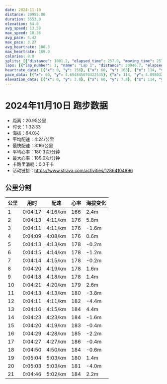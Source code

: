 ```yaml
---
date: 2024-11-10
distance: 20955.00
duration: 5553.0
elevation: 64.0
avg_speed: 13.59
max_speed: 18.36
avg_pace: 4.42
max_pace: 3.27
avg_heartrate: 180.3
max_heartrate: 189.0
calories: 0.0
splits: [{"distance": 1001.2, "elapsed_time": 257.0, "moving_time": 257.0, "average_speed": 3.9, "pace": 4.2735128205128206, "average_heartrate": 166.37890625, "elevation_difference": 2.4, "split_number": 1}, {"distance": 1003.4, "elapsed_time": 253.0, "moving_time": 253.0, "average_speed": 3.97, "pace": 4.19816120906801, "average_heartrate": 176.3596837944664, "elevation_difference": 5.8, "split_number": 2}, {"distance": 996.1, "elapsed_time": 251.0, "moving_time": 251.0, "average_speed": 3.97, "pace": 4.19816120906801, "average_heartrate": 176.74103585657372, "elevation_difference": -1.6, "split_number": 3}, {"distance": 1002.0, "elapsed_time": 249.0, "moving_time": 249.0, "average_speed": 4.02, "pace": 4.145945273631841, "average_heartrate": 176.17670682730923, "elevation_difference": 0.6, "split_number": 4}, {"distance": 999.5, "elapsed_time": 253.0, "moving_time": 253.0, "average_speed": 3.95, "pace": 4.219417721518987, "average_heartrate": 178.300395256917, "elevation_difference": -0.2, "split_number": 5}, {"distance": 1002.5, "elapsed_time": 255.0, "moving_time": 255.0, "average_speed": 3.93, "pace": 4.24089058524173, "average_heartrate": 178.5686274509804, "elevation_difference": -1.2, "split_number": 6}, {"distance": 996.1, "elapsed_time": 254.0, "moving_time": 254.0, "average_speed": 3.92, "pace": 4.251709183673469, "average_heartrate": 178.11417322834646, "elevation_difference": -0.2, "split_number": 7}, {"distance": 1000.4, "elapsed_time": 260.0, "moving_time": 260.0, "average_speed": 3.85, "pace": 4.3290129870129865, "average_heartrate": 178.03076923076924, "elevation_difference": 1.6, "split_number": 8}, {"distance": 999.6, "elapsed_time": 258.0, "moving_time": 258.0, "average_speed": 3.87, "pace": 4.306640826873385, "average_heartrate": 178.4031007751938, "elevation_difference": 1.4, "split_number": 9}, {"distance": 1002.1, "elapsed_time": 261.0, "moving_time": 261.0, "average_speed": 3.84, "pace": 4.340286458333333, "average_heartrate": 179.63601532567048, "elevation_difference": 2.6, "split_number": 10}, {"distance": 999.7, "elapsed_time": 253.0, "moving_time": 253.0, "average_speed": 3.95, "pace": 4.219417721518987, "average_heartrate": 180.2806324110672, "elevation_difference": -3.8, "split_number": 11}, {"distance": 998.6, "elapsed_time": 251.0, "moving_time": 251.0, "average_speed": 3.98, "pace": 4.187613065326633, "average_heartrate": 182.0159362549801, "elevation_difference": -4.4, "split_number": 12}, {"distance": 1001.7, "elapsed_time": 256.0, "moving_time": 256.0, "average_speed": 3.91, "pace": 4.262583120204603, "average_heartrate": 184.2734375, "elevation_difference": 4.4, "split_number": 13}, {"distance": 997.7, "elapsed_time": 263.0, "moving_time": 263.0, "average_speed": 3.79, "pace": 4.39754617414248, "average_heartrate": 184.3954372623574, "elevation_difference": -1.6, "split_number": 14}, {"distance": 1001.7, "elapsed_time": 260.0, "moving_time": 260.0, "average_speed": 3.85, "pace": 4.3290129870129865, "average_heartrate": 183.51538461538462, "elevation_difference": -0.4, "split_number": 15}, {"distance": 1000.0, "elapsed_time": 269.0, "moving_time": 269.0, "average_speed": 3.72, "pace": 4.4802956989247305, "average_heartrate": 185.66914498141264, "elevation_difference": -2.2, "split_number": 16}, {"distance": 999.9, "elapsed_time": 267.0, "moving_time": 267.0, "average_speed": 3.74, "pace": 4.456336898395722, "average_heartrate": 186.22846441947564, "elevation_difference": -0.4, "split_number": 17}, {"distance": 998.2, "elapsed_time": 290.0, "moving_time": 290.0, "average_speed": 3.44, "pace": 4.844970930232558, "average_heartrate": 184.65862068965518, "elevation_difference": -0.6, "split_number": 18}, {"distance": 1002.1, "elapsed_time": 304.0, "moving_time": 304.0, "average_speed": 3.3, "pace": 5.050515151515151, "average_heartrate": 180.44078947368422, "elevation_difference": 1.4, "split_number": 19}, {"distance": 998.4, "elapsed_time": 303.0, "moving_time": 303.0, "average_speed": 3.3, "pace": 5.050515151515151, "average_heartrate": 181.13531353135315, "elevation_difference": -4.0, "split_number": 20}, {"distance": 945.8, "elapsed_time": 291.0, "moving_time": 286.0, "average_speed": 3.31, "pace": 5.035256797583081, "average_heartrate": 184.75174825174824, "elevation_difference": 2.2, "split_number": 21}]
laps: [{"lap_number": 1, "name": "Lap 1", "distance": 20946.7, "elapsed_time": 5557.0, "moving_time": 5557.0, "average_speed": 3.77, "pace": 4.420875331564987, "average_heartrate": 180.05, "max_heartrate": 187, "start_date": "2024-11-10 08:30:32+00:00", "elevation_difference": 64.0}]
heartrate_data: [{"x": 0, "y": 156}, {"x": 60, "y": 163}, {"x": 114, "y": 169}, {"x": 167, "y": 169}, {"x": 219, "y": 173}, {"x": 268, "y": 176}, {"x": 320, "y": 179}, {"x": 373, "y": 173}, {"x": 427, "y": 177}, {"x": 481, "y": 177}, {"x": 533, "y": 177}, {"x": 586, "y": 179}, {"x": 637, "y": 176}, {"x": 691, "y": 177}, {"x": 745, "y": 176}, {"x": 796, "y": 176}, {"x": 848, "y": 178}, {"x": 900, "y": 172}, {"x": 955, "y": 177}, {"x": 1005, "y": 179}, {"x": 1059, "y": 178}, {"x": 1111, "y": 177}, {"x": 1163, "y": 178}, {"x": 1217, "y": 180}, {"x": 1270, "y": 176}, {"x": 1323, "y": 180}, {"x": 1376, "y": 179}, {"x": 1428, "y": 179}, {"x": 1483, "y": 179}, {"x": 1538, "y": 179}, {"x": 1592, "y": 179}, {"x": 1645, "y": 178}, {"x": 1699, "y": 179}, {"x": 1752, "y": 176}, {"x": 1805, "y": 178}, {"x": 1859, "y": 179}, {"x": 1913, "y": 178}, {"x": 1969, "y": 177}, {"x": 2023, "y": 178}, {"x": 2078, "y": 177}, {"x": 2131, "y": 177}, {"x": 2185, "y": 179}, {"x": 2240, "y": 180}, {"x": 2294, "y": 178}, {"x": 2349, "y": 180}, {"x": 2404, "y": 179}, {"x": 2459, "y": 180}, {"x": 2514, "y": 181}, {"x": 2566, "y": 178}, {"x": 2619, "y": 180}, {"x": 2671, "y": 181}, {"x": 2726, "y": 181}, {"x": 2779, "y": 182}, {"x": 2832, "y": 182}, {"x": 2886, "y": 181}, {"x": 2939, "y": 181}, {"x": 2990, "y": 184}, {"x": 3042, "y": 184}, {"x": 3096, "y": 183}, {"x": 3148, "y": 184}, {"x": 3202, "y": 185}, {"x": 3256, "y": 184}, {"x": 3310, "y": 186}, {"x": 3364, "y": 184}, {"x": 3418, "y": 184}, {"x": 3475, "y": 187}, {"x": 3529, "y": 185}, {"x": 3587, "y": 180}, {"x": 3640, "y": 182}, {"x": 3695, "y": 183}, {"x": 3749, "y": 185}, {"x": 3804, "y": 187}, {"x": 3859, "y": 187}, {"x": 3915, "y": 186}, {"x": 3972, "y": 184}, {"x": 4028, "y": 185}, {"x": 4086, "y": 185}, {"x": 4138, "y": 186}, {"x": 4194, "y": 185}, {"x": 4251, "y": 185}, {"x": 4307, "y": 186}, {"x": 4365, "y": 185}, {"x": 4424, "y": 187}, {"x": 4486, "y": 183}, {"x": 4546, "y": 184}, {"x": 4607, "y": 184}, {"x": 4670, "y": 182}, {"x": 4731, "y": 179}, {"x": 4794, "y": 179}, {"x": 4858, "y": 180}, {"x": 4923, "y": 179}, {"x": 4988, "y": 182}, {"x": 5048, "y": 181}, {"x": 5113, "y": 180}, {"x": 5177, "y": 181}, {"x": 5243, "y": 181}, {"x": 5307, "y": 185}, {"x": 5371, "y": 185}, {"x": 5437, "y": 186}, {"x": 5500, "y": 183}]
pace_data: [{"x": 60, "y": 4.694845070422535}, {"x": 114, "y": 4.098032948119006}, {"x": 167, "y": 4.077978957670663}, {"x": 219, "y": 3.8051826484018263}, {"x": 268, "y": 3.8940887850467285}, {"x": 320, "y": 3.875976744186046}, {"x": 373, "y": 4.19816120906801}, {"x": 427, "y": 5.416542086447839}, {"x": 481, "y": 3.8517910792697014}, {"x": 533, "y": 3.9494549763033175}, {"x": 586, "y": 4.757836140451041}, {"x": 637, "y": 4.19816120906801}, {"x": 691, "y": 4.166675}, {"x": 745, "y": 4.591377410468319}, {"x": 796, "y": 3.987248803827751}, {"x": 848, "y": 4.3177979274611396}, {"x": 900, "y": 4.105098522167488}, {"x": 955, "y": 4.748347578347579}, {"x": 1005, "y": 3.858032407407407}, {"x": 1059, "y": 4.065048780487805}, {"x": 1111, "y": 4.325642356605242}, {"x": 1163, "y": 4.456336898395722}, {"x": 1217, "y": 4.018977574149988}, {"x": 1270, "y": 3.9123708920187794}, {"x": 1323, "y": 3.987248803827751}, {"x": 1376, "y": 4.6856058476244025}, {"x": 1428, "y": 3.968261904761904}, {"x": 1483, "y": 4.690880945679707}, {"x": 1538, "y": 3.9560170899596483}, {"x": 1592, "y": 5.155180946489328}, {"x": 1645, "y": 4.1152345679012345}, {"x": 1699, "y": 4.24089058524173}, {"x": 1752, "y": 5.296059739434382}, {"x": 1805, "y": 4.604060773480662}, {"x": 1859, "y": 4.208762626262626}, {"x": 1913, "y": 4.065048780487805}, {"x": 1969, "y": 4.798934638640945}, {"x": 2023, "y": 4.340286458333333}, {"x": 2078, "y": 4.488742256935092}, {"x": 2131, "y": 3.9308254716981126}, {"x": 2185, "y": 4.006418269230768}, {"x": 2240, "y": 3.9308254716981126}, {"x": 2294, "y": 4.456336898395722}, {"x": 2349, "y": 4.409179894179894}, {"x": 2404, "y": 4.309981898112231}, {"x": 2459, "y": 4.708107344632768}, {"x": 2514, "y": 4.13873851502359}, {"x": 2566, "y": 4.2735128205128206}, {"x": 2619, "y": 4.891899031405929}, {"x": 2671, "y": 3.9494549763033175}, {"x": 2726, "y": 4.125420792079208}, {"x": 2779, "y": 4.321156339123671}, {"x": 2832, "y": 4.295541237113402}, {"x": 2886, "y": 4.456336898395722}, {"x": 2939, "y": 4.045315533980582}, {"x": 2990, "y": 3.3875406504065038}, {"x": 3042, "y": 4.230126903553299}, {"x": 3096, "y": 4.065048780487805}, {"x": 3148, "y": 4.156284289276808}, {"x": 3202, "y": 4.187613065326633}, {"x": 3256, "y": 3.958836104513064}, {"x": 3310, "y": 4.553743169398906}, {"x": 3364, "y": 3.7537612612612605}, {"x": 3418, "y": 4.084975490196078}, {"x": 3475, "y": 4.045315533980582}, {"x": 3529, "y": 4.166675}, {"x": 3587, "y": 4.612980902297259}, {"x": 3640, "y": 4.118285149493452}, {"x": 3695, "y": 4.065048780487805}, {"x": 3749, "y": 4.159396056900424}, {"x": 3804, "y": 4.771457200114514}, {"x": 3859, "y": 4.456336898395722}, {"x": 3915, "y": 4.3177979274611396}, {"x": 3972, "y": 4.355030049647243}, {"x": 4028, "y": 4.4802956989247305}, {"x": 4086, "y": 4.4802956989247305}, {"x": 4138, "y": 4.574993137524019}, {"x": 4194, "y": 4.520395985896393}, {"x": 4251, "y": 4.578763736263736}, {"x": 4307, "y": 4.187613065326633}, {"x": 4365, "y": 4.528994565217391}, {"x": 4424, "y": 4.528994565217391}, {"x": 4486, "y": 4.816965317919075}, {"x": 4546, "y": 4.409179894179894}, {"x": 4607, "y": 4.789281609195402}, {"x": 4670, "y": 5.655480149304377}, {"x": 4731, "y": 5.446633986928104}, {"x": 4794, "y": 5.241100628930817}, {"x": 4858, "y": 5.241100628930817}, {"x": 4923, "y": 4.616814404432133}, {"x": 4988, "y": 6.613769841269841}, {"x": 5048, "y": 5.423592580540189}, {"x": 5113, "y": 4.887595307917888}, {"x": 5177, "y": 5.128215384615384}, {"x": 5243, "y": 5.469872005251066}, {"x": 5307, "y": 5.307866242038216}, {"x": 5371, "y": 5.020090361445783}, {"x": 5437, "y": 6.344385230300723}, {"x": 5500, "y": 5.155180946489328}]
elevation_data: [{"x": 0, "y": 3.8}, {"x": 60, "y": 7.8}, {"x": 114, "y": 5.4}, {"x": 167, "y": 5.8}, {"x": 219, "y": 7.2}, {"x": 268, "y": 6.6}, {"x": 320, "y": 8.4}, {"x": 373, "y": 9.4}, {"x": 427, "y": 12.4}, {"x": 481, "y": 12.0}, {"x": 533, "y": 11.8}, {"x": 586, "y": 11.6}, {"x": 637, "y": 11.2}, {"x": 691, "y": 10.2}, {"x": 745, "y": 9.6}, {"x": 796, "y": 11.6}, {"x": 848, "y": 12.0}, {"x": 900, "y": 8.2}, {"x": 955, "y": 7.6}, {"x": 1005, "y": 11.2}, {"x": 1059, "y": 9.2}, {"x": 1111, "y": 9.6}, {"x": 1163, "y": 11.0}, {"x": 1217, "y": 11.0}, {"x": 1270, "y": 11.0}, {"x": 1323, "y": 9.8}, {"x": 1376, "y": 10.8}, {"x": 1428, "y": 10.0}, {"x": 1483, "y": 10.6}, {"x": 1538, "y": 9.4}, {"x": 1592, "y": 10.2}, {"x": 1645, "y": 10.4}, {"x": 1699, "y": 9.4}, {"x": 1752, "y": 9.6}, {"x": 1805, "y": 11.0}, {"x": 1859, "y": 10.4}, {"x": 1913, "y": 8.4}, {"x": 1969, "y": 11.2}, {"x": 2023, "y": 11.0}, {"x": 2078, "y": 11.0}, {"x": 2131, "y": 11.2}, {"x": 2185, "y": 10.4}, {"x": 2240, "y": 13.0}, {"x": 2294, "y": 12.4}, {"x": 2349, "y": 14.6}, {"x": 2404, "y": 15.2}, {"x": 2459, "y": 18.4}, {"x": 2514, "y": 17.6}, {"x": 2566, "y": 14.6}, {"x": 2619, "y": 12.6}, {"x": 2671, "y": 12.0}, {"x": 2726, "y": 10.6}, {"x": 2779, "y": 10.0}, {"x": 2832, "y": 10.6}, {"x": 2886, "y": 10.0}, {"x": 2939, "y": 10.6}, {"x": 2990, "y": 10.8}, {"x": 3042, "y": 7.6}, {"x": 3096, "y": 9.6}, {"x": 3148, "y": 9.8}, {"x": 3202, "y": 9.4}, {"x": 3256, "y": 9.2}, {"x": 3310, "y": 11.4}, {"x": 3364, "y": 10.0}, {"x": 3418, "y": 9.8}, {"x": 3475, "y": 9.0}, {"x": 3529, "y": 9.8}, {"x": 3587, "y": 9.6}, {"x": 3640, "y": 7.6}, {"x": 3695, "y": 9.2}, {"x": 3749, "y": 9.0}, {"x": 3804, "y": 9.2}, {"x": 3859, "y": 7.2}, {"x": 3915, "y": 6.8}, {"x": 3972, "y": 7.2}, {"x": 4028, "y": 7.6}, {"x": 4086, "y": 5.8}, {"x": 4138, "y": 6.4}, {"x": 4194, "y": 5.6}, {"x": 4251, "y": 6.4}, {"x": 4307, "y": 5.6}, {"x": 4365, "y": 6.4}, {"x": 4424, "y": 5.2}, {"x": 4486, "y": 4.8}, {"x": 4546, "y": 6.2}, {"x": 4607, "y": 6.6}, {"x": 4670, "y": 5.6}, {"x": 4731, "y": 7.2}, {"x": 4794, "y": 6.6}, {"x": 4858, "y": 7.8}, {"x": 4923, "y": 8.4}, {"x": 4988, "y": 8.0}, {"x": 5048, "y": 7.2}, {"x": 5113, "y": 5.2}, {"x": 5177, "y": 3.2}, {"x": 5243, "y": 3.6}, {"x": 5307, "y": 4.0}, {"x": 5371, "y": 3.2}, {"x": 5437, "y": 3.4}, {"x": 5500, "y": 5.8}]
---
```


# 2024年11月10日 跑步数据

- 距离：20.95公里
- 时长：1:32:33
- 海拔：64.0米
- 平均配速：4:24/公里
- 最快配速：3:16/公里
- 平均心率：180.3次/分钟
- 最大心率：189.0次/分钟
- 卡路里消耗：0.0千卡
- 活动链接：https://www.strava.com/activities/12864104896

## 公里分割

| 公里 | 用时 | 配速 | 心率 | 海拔变化 |
|------|------|------|------|------|
| 1 | 0:04:17 | 4:16/km | 166 | 2.4m |
| 2 | 0:04:13 | 4:11/km | 176 | 5.8m |
| 3 | 0:04:11 | 4:11/km | 176 | -1.6m |
| 4 | 0:04:09 | 4:08/km | 176 | 0.6m |
| 5 | 0:04:13 | 4:13/km | 178 | -0.2m |
| 6 | 0:04:15 | 4:14/km | 178 | -1.2m |
| 7 | 0:04:14 | 4:15/km | 178 | -0.2m |
| 8 | 0:04:20 | 4:19/km | 178 | 1.6m |
| 9 | 0:04:18 | 4:18/km | 178 | 1.4m |
| 10 | 0:04:21 | 4:20/km | 179 | 2.6m |
| 11 | 0:04:13 | 4:13/km | 180 | -3.8m |
| 12 | 0:04:11 | 4:11/km | 182 | -4.4m |
| 13 | 0:04:16 | 4:15/km | 184 | 4.4m |
| 14 | 0:04:23 | 4:23/km | 184 | -1.6m |
| 15 | 0:04:20 | 4:19/km | 183 | -0.4m |
| 16 | 0:04:29 | 4:28/km | 185 | -2.2m |
| 17 | 0:04:27 | 4:27/km | 186 | -0.4m |
| 18 | 0:04:50 | 4:50/km | 184 | -0.6m |
| 19 | 0:05:04 | 5:03/km | 180 | 1.4m |
| 20 | 0:05:03 | 5:03/km | 181 | -4.0m |
| 21 | 0:04:46 | 5:02/km | 184 | 2.2m |

